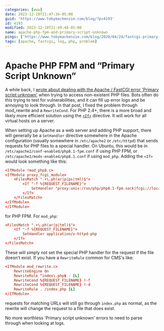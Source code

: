 ```yaml
---
categories: [www]
date: 2023-12-10T21:47:34-05:00
guid: 'https://www.tobymackenzie.com/blog/?p=4193'
id: 4193
modified: 2023-12-10T21:49:48-05:00
name: apache-php-fpm-and-primary-script-unknown
pings: ['https://www.tobymackenzie.com/blog/2020/04/24/fastcgi-primary-script-unknown/']
tags: [apache, fastcgi, log, php, problem]
---
```


Apache PHP FPM and “Primary Script Unknown”
===============================================

A while back, I [wrote about dealing with the Apache / FastCGI error 'Primary script unknown'](https://www.tobymackenzie.com/blog/2020/04/24/fastcgi-primary-script-unknown/) when trying to access non-existent PHP files.  Bots often do this trying to test for vulnerabilities, and it can fill up error logs and be annoying to look through.  In that post, I fixed the problem through mod_rewrite and a `RewriteCond`.  For PHP 2.4+, there is a more broad and likely more efficient solution using the [`<If>`](https://httpd.apache.org/docs/2.4/mod/core.html#if) directive.  It will work for all virtual hosts on a server.

<!--more-->

When setting up Apache as a web server and adding PHP support, there will generally be a `SetHandler` directive somewhere in the Apache configuration (usually somewhere in `/etc/apache2` or `/etc/httpd`) that sends requests for PHP files to a special handler.  On Ubuntu, this would be in `/etc/apache2/conf-enabled/php8.1-fpm.conf` if using PHP FPM, or `/etc/apache2/mods-enabled/php8.1.conf` if using `mod_php`.  Adding the `<If>` would look something like this:

``` conf
<IfModule !mod_php8.c>
<IfModule proxy_fcgi_module>
	<FilesMatch ".+\.ph(ar|p|ps|tml)$">
		<If "-f %{REQUEST_FILENAME}">
			SetHandler "proxy:unix:/run/php/php8.1-fpm.sock|fcgi://localhost"
		</If>
	</FilesMatch>
</IfModule>
</IfModule>
```

for PHP FPM.  For `mod_php`:

``` conf
<FilesMatch ".+\.ph(ar|p|tml)$">
	<If "-f %{REQUEST_FILENAME}">
		SetHandler application/x-httpd-php
	</If>
</FilesMatch>
```

These will simply not set the special PHP handler for the request if the file doesn't exist.  If you have a `RewriteRule` common for CMS's like:

``` conf
<IfModule mod_rewrite.c>
	RewriteEngine On
	RewriteRule ^index\.php$ - [L]
	RewriteCond %{REQUEST_FILENAME} !-f
	RewriteCond %{REQUEST_FILENAME} !-d
	RewriteRule . /index.php [L]
</IfModule>
```

requests for matching URLs will still go through `index.php` as normal, as the rewrite will change the request to a file that does exist.

No more worthless 'Primary script unknown' errors to need to parse through when looking at logs.
